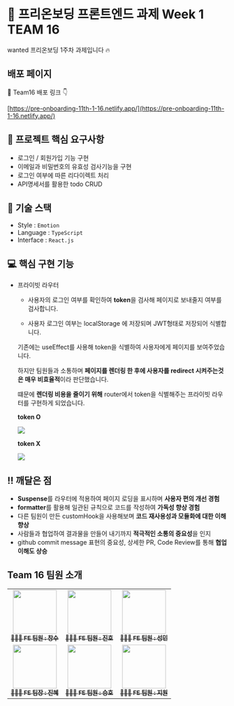 # 🌱 프리온보딩 프론트엔드 과제 Week 1 TEAM 16

wanted 프리온보딩 1주차 과제입니다 🔥

## 배포 페이지

🎉 Team16 배포 링크 👇

[https://pre-onboarding-11th-1-16.netlify.app/](https://pre-onboarding-11th-1-16.netlify.app/)

## 📝 프로젝트 핵심 요구사항

- 로그인 / 회원가입 기능 구현
- 이메일과 비밀번호의 유효성 검사기능을 구현
- 로그인 여부에 따른 리다이렉트 처리
- API명세서를 활용한 todo CRUD

## 💾 **기술 스택**

- Style : `Emotion`
- Language : `TypeScript`
- Interface : `React.js`

## **💻 핵심 구현 기능**

- 프라이빗 라우터
    
    - 사용자의 로그인 여부를 확인하여 **token**을 검사해 페이지로 보내줄지 여부를 검사합니다.
    
    - 사용자 로그인 여부는 localStorage 에 저장되며 JWT형태로 저장되어 식별합니다.
    
    기존에는 useEffect를 사용해 token을 식별하여 사용자에게 페이지를 보여주었습니다.
    
    하지만 팀원들과 소통하며 **페이지를 렌더링 한 후에 사용자를 redirect 시켜주는것은 매우 비효율적**이라 판단했습니다. 
    
    떄문에 **렌더링 비용을 줄이기 위해** router에서 token을 식별해주는 프라이빗 라우터를 구현하게 되었습니다.
    
    **token O**
    
    ![](https://file.notion.so/f/s/42102e9e-787f-442d-aa08-2acae07fcb84/Untitled.gif?id=7a4192da-0023-48b0-81d7-5fa1b5fc86cf&table=block&spaceId=4ad879ee-8801-419a-8198-54a28ce85176&expirationTimestamp=1691532000000&signature=DQ4JG81Ml372m9utpqF_dYnWTHNUpuzpyJZuRe3xxrw&downloadName=Untitled.gif)
    
    **token X**
    
    ![](https://file.notion.so/f/s/f57b6dcc-5937-447a-b4e5-9095f0e13106/Untitled.gif?id=ec9320ae-101d-443d-98ab-8f8896d27732&table=block&spaceId=4ad879ee-8801-419a-8198-54a28ce85176&expirationTimestamp=1691532000000&signature=cf4mzvzhpLlV-_P8OU2e3CFEocr-7Hi7F_rg1iL7CmI&downloadName=Untitled.gif)
    

## ‼️ **깨달은 점**

- **Suspense**를 라우터에 적용하여 페이지 로딩을 표시하며 **사용자 편의 개선 경험**
- **formatter**를 활용해 일관된 규칙으로 코드를 작성하여 **가독성 향상 경험**
- 다른 팀원이 만든 customHook을 사용해보며 **코드 재사용성과 모듈화에 대한 이해 향상**
- 사람들과 협업하여 결과물을 만들어 내기까지 **적극적인 소통의 중요성**을 인지
- github commit message 표현의 중요성, 상세한 PR, Code Review를 통해 **협업 이해도 상승**

## **Team 16 팀원 소개**

<table>
  <tbody>
    <tr>
      <td align="center"><a href="https://github.com/scs0209"><img src="https://github.com/jsdmas/jsdmas.github.io/assets/105098581/e237b4f3-26f3-4a37-8818-86787f5d858b" width="100px" alt=""/><br /><sub><b>🙎🏻‍♂️ FE 팀원 : 창수 </b></sub></a><br /></td>
      <td align="center"><a href="https://github.com/jsdmas"><img src="https://avatars.githubusercontent.com/u/105098581?s=400&v=4" width="100px;" alt=""/><br /><sub><b>🙎🏻‍♂️ FE 팀원 : 진호</b></sub></a><br /></td>
      <td align="center"><a href="https://github.com/seongminn"><img src="https://github.com/jsdmas/jsdmas.github.io/assets/105098581/3fdd5b88-e4ba-412b-a89e-b71694c153f7" width="100px;" alt=""/><br /><sub><b>🙎🏻‍♂️ FE 팀원 : 성민</b></sub></a><br /></td>
     <tr/>
      <td align="center"><a href="https://github.com/sjerry-kim"><img src="https://github.com/sjerry-kim/Portfolio_Academy_ARCO/assets/112137364/23130bde-b5ff-48c3-bfd9-45a1e8bebe07" width="100px;" alt=""/><br /><sub><b>🙎🏻‍♀️ FE 팀장 : 진혜</b></sub></a><br /></td>
      <td align="center"><a href="https://github.com/seunghowhite"><img src="https://avatars.githubusercontent.com/u/105100315?v=4" width="100px;" alt=""/><br /><sub><b>🙎🏻‍♂️ FE 팀원 : 승호</b></sub></a><br /></td>
      <td align="center"><a href="https://github.com/jioneee"><img src="https://github.com/jsdmas/jsdmas.github.io/assets/105098581/11d05a3a-57b2-4ae0-96b3-747b557ff6be" width="100px;" alt=""/><br /><sub><b>🙎🏻‍♀️ FE 팀원 : 지원</b></sub></a><br /></td>
    </tr>
  </tbody>
</table>

<br/>
